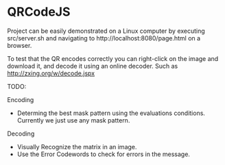 QRCodeJS
========

Project can be easily demonstrated on a Linux computer by executing src/server.sh
and navigating to http://localhost:8080/page.html on a browser.

To test that the QR encodes correctly you can right-click on the image and
download it, and decode it using an online decoder. Such as
http://zxing.org/w/decode.jspx


TODO:

Encoding
  - Determing the best mask pattern using the evaluations conditions. Currently we just use any mask pattern.

Decoding
  - Visually Recognize the matrix in an image.
  - Use the Error Codewords to check for errors in the message.
